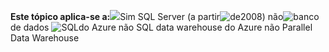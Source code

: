 <Token>**Este tópico aplica-se a:**![](media/yes.png)Sim SQL Server (a partir![de](media/no.png)2008) não![banco](media/no.png)de dados ![SQL](media/no.png)do Azure não SQL data warehouse do Azure não Parallel Data Warehouse</Token>
